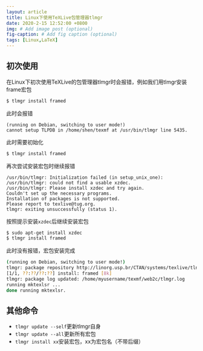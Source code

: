 ```yaml
---
layout: article
title: Linux下使用TeXLive包管理器tlmgr
date: 2020-2-15 12:52:00 +0800
img: # Add image post (optional)
fig-caption: # Add fig caption (optional)
tags: [Linux,LaTeX]
---
```


## 初次使用

在Linux下初次使用TeXLive的包管理器tlmgr时会报错，例如我们用tlmgr安装frame宏包

```bash
$ tlmgr install framed
```

此时会报错

```
(running on Debian, switching to user mode!)
cannot setup TLPDB in /home/shen/texmf at /usr/bin/tlmgr line 5435.
```

此时需要初始化

```bash
$ tlmgr install framed
```

再次尝试安装宏包时继续报错

```
/usr/bin/tlmgr: Initialization failed (in setup_unix_one):
/usr/bin/tlmgr: could not find a usable xzdec.
/usr/bin/tlmgr: Please install xzdec and try again.
Couldn't set up the necessary programs.
Installation of packages is not supported.
Please report to texlive@tug.org.
tlmgr: exiting unsuccessfully (status 1).
```

按照提示安装`xzdec`后继续安装宏包

```bash
$ sudo apt-get install xzdec
$ tlmgr install framed
```

此时没有报错，宏包安装完成

```bash
(running on Debian, switching to user mode!)
tlmgr: package repository http://linorg.usp.br/CTAN/systems/texlive/tlnet
[1/1, ??:??/??:??] install: framed [8k]
tlmgr: package log updated: /home/myusername/texmf/web2c/tlmgr.log
running mktexlsr ...
done running mktexlsr.
```

## 其他命令

* `tlmgr update --self`更新tlmgr自身
* `tlmgr update --all`更新所有宏包
* `tlmgr install xx`安装宏包，xx为宏包名（不带后缀）
